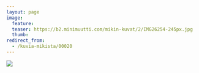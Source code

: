 ```yaml
---
layout: page
image:
  feature:
  teaser: https://b2.minimuutti.com/mikin-kuvat/2/IMG26254-245px.jpg
  thumb:
redirect_from:
  - /kuvia-mikista/00020
---
```


![](https://b2.minimuutti.com/mikin-kuvat/3/IMG26254-800px.jpg)
